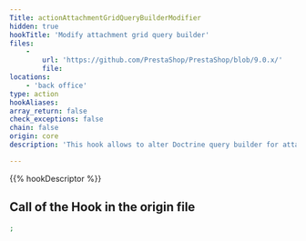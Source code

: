 ```yaml
---
Title: actionAttachmentGridQueryBuilderModifier
hidden: true
hookTitle: 'Modify attachment grid query builder'
files:
    -
        url: 'https://github.com/PrestaShop/PrestaShop/blob/9.0.x/'
        file: 
locations:
    - 'back office'
type: action
hookAliases: 
array_return: false
check_exceptions: false
chain: false
origin: core
description: 'This hook allows to alter Doctrine query builder for attachment grid'

---
```


{{% hookDescriptor %}}

## Call of the Hook in the origin file

```php
;
```
